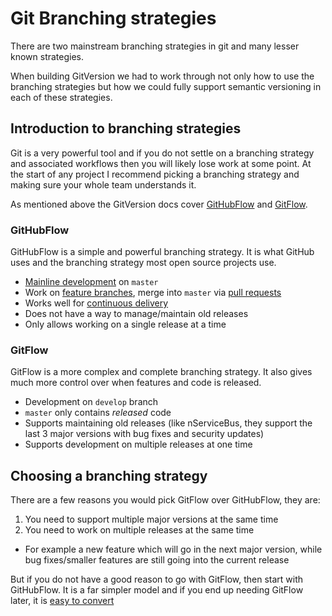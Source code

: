 # Git Branching strategies
There are two mainstream branching strategies in git and many lesser known strategies.

When building GitVersion we had to work through not only how to use the branching strategies but how we could fully support semantic versioning in each of these strategies.

## Introduction to branching strategies
Git is a very powerful tool and if you do not settle on a branching strategy and associated workflows then you will likely lose work at some point. At the start of any project I recommend picking a branching strategy and making sure your whole team understands it.

As mentioned above the GitVersion docs cover [GitHubFlow](githubflow.md) and [GitFlow](gitflow.md).

### GitHubFlow
GitHubFlow is a simple and powerful branching strategy. It is what GitHub uses and the branching strategy most open source projects use.

 - [Mainline development](/reference/mainline-development.md) on `master`
 - Work on [feature branches](/reference/feature-branches.md), merge into `master` via [pull requests](/reference/pull-requests.md)
 - Works well for [continuous delivery](/reference/continuous-delivery.md)
 - Does not have a way to manage/maintain old releases
 - Only allows working on a single release at a time

### GitFlow
GitFlow is a more complex and complete branching strategy. It also gives much more control over when features and code is released.

 - Development on `develop` branch
 - `master` only contains *released* code
 - Supports maintaining old releases (like nServiceBus, they support the last 3 major versions with bug fixes and security updates)
 - Supports development on multiple releases at one time

## Choosing a branching strategy
There are a few reasons you would pick GitFlow over GitHubFlow, they are:

1) You need to support multiple major versions at the same time
2) You need to work on multiple releases at the same time
 - For example a new feature which will go in the next major version, while bug fixes/smaller features are still going into the current release

But if you do not have a good reason to go with GitFlow, then start with GitHubFlow. It is a far simpler model and if you end up needing GitFlow later, it is [easy to convert](converting-to-gitflow.md)
